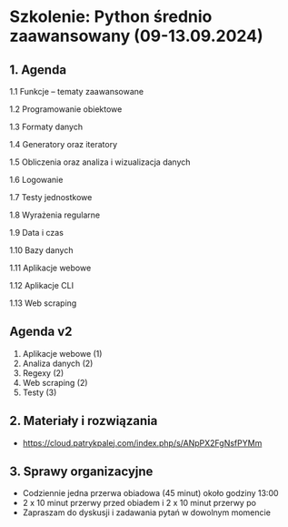 # Szkolenie: Python średnio zaawansowany (09-13.09.2024)

## 1. Agenda

1.1 Funkcje – tematy zaawansowane

1.2 Programowanie obiektowe

1.3 Formaty danych

1.4 Generatory oraz iteratory

1.5 Obliczenia oraz analiza i wizualizacja danych

1.6 Logowanie

1.7 Testy jednostkowe

1.8 Wyrażenia regularne

1.9 Data i czas

1.10 Bazy danych

1.11 Aplikacje webowe

1.12 Aplikacje CLI

1.13 Web scraping



## Agenda v2

1. Aplikacje webowe (1)
2. Analiza danych (2)
3. Regexy (2)
4. Web scraping (2)
5. Testy (3)

## 2. Materiały i rozwiązania

* https://cloud.patrykpalej.com/index.php/s/ANpPX2FgNsfPYMm


## 3. Sprawy organizacyjne

* Codziennie jedna przerwa obiadowa (45 minut) około godziny 13:00
* 2 x 10 minut przerwy przed obiadem i 2 x 10 minut przerwy po
* Zapraszam do dyskusji i zadawania pytań w dowolnym momencie
